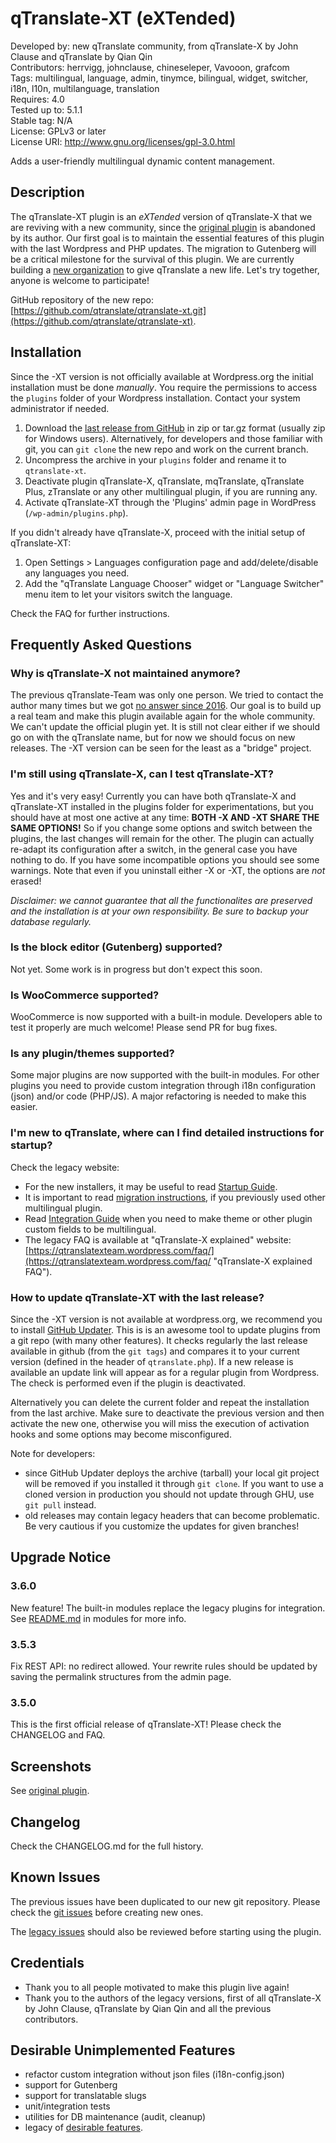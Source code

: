 # qTranslate-XT (eXTended)
Developed by: new qTranslate community, from qTranslate-X by John Clause and qTranslate by Qian Qin  
Contributors: herrvigg, johnclause, chineseleper, Vavooon, grafcom  
Tags: multilingual, language, admin, tinymce, bilingual, widget, switcher, i18n, l10n, multilanguage, translation  
Requires: 4.0  
Tested up to: 5.1.1  
Stable tag: N/A  
License: GPLv3 or later  
License URI: http://www.gnu.org/licenses/gpl-3.0.html  

Adds a user-friendly multilingual dynamic content management.

## Description

The qTranslate-XT plugin is an *eXTended* version of qTranslate-X that we are reviving with a new community, since the [original plugin](https://wordpress.org/plugins/qtranslate-x/) is abandoned by its author. Our first goal is to maintain the essential features of this plugin with the last Wordpress and PHP updates. The migration to Gutenberg will be a critical milestone for the survival of this plugin. We are currently building a [new organization](https://github.com/qtranslate) to give qTranslate a new life. Let's try together, anyone is welcome to participate!

GitHub repository of the new repo: [https://github.com/qtranslate/qtranslate-xt.git](https://github.com/qtranslate/qtranslate-xt).

## Installation

Since the -XT version is not officially available at Wordpress.org the initial installation must be done *manually*. You require the permissions to access the `plugins` folder of your Wordpress installation. Contact your system administrator if needed.

1. Download the [last release from GitHub](https://github.com/qTranslate/qtranslate-xt/releases) in zip or tar.gz format (usually zip for Windows users). Alternatively, for developers and those familiar with git, you can `git clone` the new repo and work on the current branch.
1. Uncompress the archive in your `plugins` folder and rename it to `qtranslate-xt`.
1. Deactivate plugin qTranslate-X, qTranslate, mqTranslate, qTranslate Plus, zTranslate or any other multilingual plugin, if you are running any.
1. Activate qTranslate-XT through the 'Plugins' admin page in WordPress (`/wp-admin/plugins.php`).

If you didn't already have qTranslate-X, proceed with the initial setup of qTranslate-XT:

1. Open Settings > Languages configuration page and add/delete/disable any languages you need.
1. Add the "qTranslate Language Chooser" widget or "Language Switcher" menu item to let your visitors switch the language.

Check the FAQ for further instructions.

## Frequently Asked Questions

### Why is qTranslate-X not maintained anymore?
The previous qTranslate-Team was only one person. We tried to contact the author many times but we got [no answer since 2016](https://github.com/qTranslate-Team/qtranslate-x/issues/579). Our goal is to build up a real team and make this plugin available again for the whole community. We can't update the official plugin yet. It is still not clear either if we should go on with the qTranslate name, but for now we should focus on new releases. The -XT version can be seen for the least as a "bridge" project.

### I'm still using qTranslate-X, can I test qTranslate-XT?
Yes and it's very easy! Currently you can have both qTranslate-X and qTranslate-XT installed in the plugins folder for experimentations, but you should have at most one active at any time: **BOTH -X AND -XT SHARE THE SAME OPTIONS!** So if you change some options and switch between the plugins, the last changes will remain for the other. The plugin can actually re-adapt its configuration after a switch, in the general case you have nothing to do. If you have some incompatible options you should see some warnings. Note that even if you uninstall either -X or -XT, the options are *not* erased!

*Disclaimer: we cannot guarantee that all the functionalites are preserved and the installation is at your own responsibility. Be sure to backup your database regularly.*

### Is the block editor (Gutenberg) supported? ###
Not yet. Some work is in progress but don't expect this soon.

### Is WooCommerce supported? ###
WooCommerce is now supported with a built-in module. Developers able to test it properly are much welcome! Please send PR for bug fixes.

### Is any plugin/themes supported? ###
Some major plugins are now supported with the built-in modules. For other plugins you need to provide custom integration through i18n configuration (json) and/or code (PHP/JS). A major refactoring is needed to make this easier.

### I'm new to qTranslate, where can I find detailed instructions for startup?
Check the legacy website:

* For the new installers, it may be useful to read [Startup Guide](https://qtranslatexteam.wordpress.com/startup-guide/ "Startup Guide").
* It is important to read [migration instructions](https://qtranslatexteam.wordpress.com/migration/ "Migration Guide"), if you previously used other multilingual plugin.
* Read [Integration Guide](https://qtranslatexteam.wordpress.com/integration/ "Integration Guide") when you need to make theme or other plugin custom fields to be multilingual.
* The legacy FAQ is available at "qTranslate-X explained" website: [https://qtranslatexteam.wordpress.com/faq/](https://qtranslatexteam.wordpress.com/faq/ "qTranslate-X explained FAQ").

### How to update qTranslate-XT with the last release?
Since the -XT version is not available at wordpress.org, we recommend you to install [GitHub Updater](https://github.com/afragen/github-updater). This is is an awesome tool to update plugins from a git repo (with many other features). It checks regularly the last release available in github (from the `git tags`) and compares it to your current version (defined in the header of `qtranslate.php`). If a new release is available an update link will appear as for a regular plugin from Wordpress. The check is performed even if the plugin is deactivated.

Alternatively you can delete the current folder and repeat the installation from the last archive. Make sure to deactivate the previous version and then activate the new one, otherwise you will miss the execution of activation hooks and some options may become misconfigured.

Note for developers:

* since GitHub Updater deploys the archive (tarball) your local git project will be removed if you installed it through `git clone`. If you want to use a cloned version in production you should not update through GHU, use `git pull` instead.
* old releases may contain legacy headers that can become problematic. Be very cautious if you customize the updates for given branches!

## Upgrade Notice

### 3.6.0
New feature! The built-in modules replace the legacy plugins for integration. See [README.md](https://github.com/qtranslate/qtranslate-xt/blob/master/modules/README.md) in modules for more info.

### 3.5.3
Fix REST API: no redirect allowed. Your rewrite rules should be updated by saving the permalink structures from the admin page.

### 3.5.0
This is the first official release of qTranslate-XT! Please check the CHANGELOG and FAQ.

## Screenshots

See [original plugin](https://wordpress.org/plugins/qtranslate-x/).

## Changelog

Check the CHANGELOG.md for the full history.

## Known Issues

The previous issues have been duplicated to our new git repository. Please check the [git issues](https://github.com/qTranslate/qtranslate-xt/issues) before creating new ones.

The [legacy issues](https://qtranslatexteam.wordpress.com/known-issues/) should also be reviewed before starting using the plugin.

## Credentials

* Thank you to all people motivated to make this plugin live again!
* Thank you to the authors of the legacy versions, first of all qTranslate-X by John Clause, qTranslate by Qian Qin and all the previous contributors.

## Desirable Unimplemented Features

* refactor custom integration without json files (i18n-config.json)
* support for Gutenberg
* support for translatable slugs
* unit/integration tests
* utilities for DB maintenance (audit, cleanup)
* legacy of [desirable features](https://qtranslatexteam.wordpress.com/desirable/).
